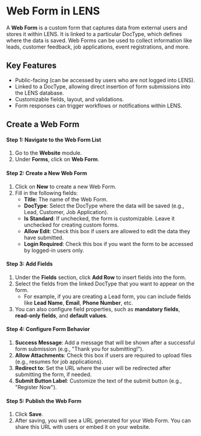 # Web Form in LENS

A **Web Form** is a custom form that captures data from external users and stores it within LENS. It is linked to a particular DocType, which defines where the data is saved. Web Forms can be used to collect information like leads, customer feedback, job applications, event registrations, and more.

## Key Features

-   Public-facing (can be accessed by users who are not logged into LENS).
-   Linked to a DocType, allowing direct insertion of form submissions into the LENS database.
-   Customizable fields, layout, and validations.
-   Form responses can trigger workflows or notifications within LENS.

## Create a Web Form

#### Step 1: Navigate to the Web Form List

1.  Go to the **Website** module.
2.  Under **Forms**, click on **Web Form**.

#### Step 2: Create a New Web Form

1.  Click on **New** to create a new Web Form.
2.  Fill in the following fields:
    -   **Title**: The name of the Web Form.
    -   **DocType**: Select the DocType where the data will be saved (e.g., Lead, Customer, Job Application).
    -   **Is Standard**: If unchecked, the form is customizable. Leave it unchecked for creating custom forms.
    -   **Allow Edit**: Check this box if users are allowed to edit the data they have submitted.
    -   **Login Required**: Check this box if you want the form to be accessed by logged-in users only.

#### Step 3: Add Fields

1.  Under the **Fields** section, click **Add Row** to insert fields into the form.
2.  Select the fields from the linked DocType that you want to appear on the form.
    -   For example, if you are creating a Lead form, you can include fields like **Lead Name**, **Email**, **Phone Number**, etc.
3.  You can also configure field properties, such as **mandatory fields**, **read-only fields**, and **default values**.

#### Step 4: Configure Form Behavior

1.  **Success Message**: Add a message that will be shown after a successful form submission (e.g., "Thank you for submitting!").
2.  **Allow Attachments**: Check this box if users are required to upload files (e.g., resumes for job applications).
3.  **Redirect to**: Set the URL where the user will be redirected after submitting the form, if needed.
4.  **Submit Button Label**: Customize the text of the submit button (e.g., "Register Now").

#### Step 5: Publish the Web Form

1.  Click **Save**.
2.  After saving, you will see a URL generated for your Web Form. You can share this URL with users or embed it on your website.
<!--stackedit_data:
eyJoaXN0b3J5IjpbLTc1NzUwNzMzOSwtMTA5NDc4NDgwNiw3Mz
A5OTgxMTZdfQ==
-->